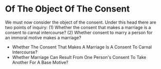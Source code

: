 # Of The Object Of The Consent

We must now consider the object of the consent. Under this head there are two points of inquiry:
(1) Whether the consent that makes a marriage is a consent to carnal intercourse?
(2) Whether consent to marry a person for an immoral motive makes a marriage?

* Whether The Consent That Makes A Marriage Is A Consent To Carnal Intercourse?
* Whether Marriage Can Result From One Person's Consent To Take Another For A Base Motive?